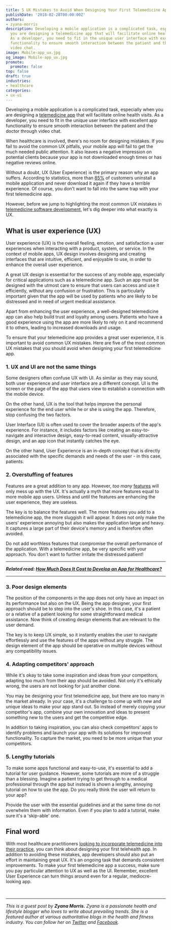 ```yaml
---
title: 5 UX Mistakes to Avoid When Designing Your First Telemedicine App
publishDate: '2018-02-28T00:00:00Z'
authors:
- zyana-morris
description: Developing a mobile application is a complicated task, especially when
  you are designing a telemedicine app that will facilitate online health visits.
  As a developer, you need to fit in the unique user interface with excellent app
  functionality to ensure smooth interaction between the patient and the doctor through
  video chat.
image: Mobile-app_ux.jpg
og_image: Mobile-app_ux.jpg
promote:
  promote: false
top: false
draft: true
industries:
- healthcare
categories:
- ux-ui
---
```

Developing a mobile application is a complicated task, especially when you are designing a <a href="https://anadea.info/blog/telehealth-solutions-paving-new-ways-for-medical-communication" target="_blank">telemedicine app</a> that will facilitate online health visits. As a developer, you need to fit in the unique user interface with excellent app functionality to ensure smooth interaction between the patient and the doctor through video chat.

When healthcare is involved, there's no room for designing mistakes. If you fail to avoid the common UX pitfalls, your mobile app will fail to get the much needed public attention. It also leaves a negative impression on potential clients because your app is not downloaded enough times or has negative reviews online.

Without a doubt, UX (User Experience) is the primary reason why an app suffers. According to statistics, more than <a href="https://econsultancy.com/blog/10936-site-speed-case-studies-tips-and-tools-for-improving-your-conversion-rate" rel="nofollow" target="_blank">85%</a> of customers uninstall a mobile application and never download it again if they have a terrible experience. Of course, you don't want to fall into the same trap with your first telemedicine app.

However, before we jump to highlighting the most common UX mistakes in <a href="https://anadea.info/solutions/medical-app-development/telemedicine-development" target="_blank">telemedicine software development</a>, let's dig deeper into what exactly is UX.

## What is user experience (UX)

User experience (UX) is the overall feeling, emotion, and satisfaction a user experiences when interacting with a product, system, or service. In the context of mobile apps, UX design involves designing and creating interfaces that are intuitive, efficient, and enjoyable to use, in order to enhance the overall user experience.

A great UX design is essential for the success of any mobile app, especially for critical applications such as a telemedicine app. Such an app must be designed with the utmost care to ensure that users can access and use it efficiently, without any confusion or frustration. This is particularly important given that the app will be used by patients who are likely to be distressed and in need of urgent medical assistance.

Apart from enhancing the user experience, a well-designed telemedicine app can also help build trust and loyalty among users. Patients who have a good experience using the app are more likely to rely on it and recommend it to others, leading to increased downloads and usage.

To ensure that your telemedicine app provides a great user experience, it is important to avoid common UX mistakes. Here are five of the most common UX mistakes that you should avoid when designing your first telemedicine app.

### 1. UX and UI are not the same things

Some designers often confuse UX with UI. As similar as they may sound, both user experience and user interface are a different concept. UI is the screen or the page of the app that users view to establish a connection with the mobile device.

On the other hand, UX is the tool that helps improve the personal experience for the end user while he or she is using the app. Therefore, stop confusing the two factors.

User Interface (UI) is often used to cover the broader aspects of the app's experience. For instance, it includes factors like creating an easy-to-navigate and interactive design, easy-to-read content, visually-attractive design, and an app icon that instantly catches the eye.

On the other hand, User Experience is an in-depth concept that is directly associated with the specific demands and needs of the user - in this case, patients.

### 2. Overstuffing of features

Features are a great addition to any app. However, *too many* <a href="https://www.uxmatters.com/mt/archives/2014/03/beware-of-feature-overload-a-case-study.php" rel="nofollow" target="_blank">features</a> will only mess up with the UX. It's actually a myth that more features equal to more mobile app users. Unless and until the features are enhancing the user experience, they are useless.

The key is to balance the features well. The more features you add to a telemedicine app, the more sluggish it will appear. It does not only make the users' experience annoying but also makes the application large and heavy. It captures a large part of their device's memory and is therefore often avoided.

Do not add worthless features that compromise the overall performance of the application. With a telemedicine app, be very specific with your approach. You don't want to further irritate the distressed patient!

---

***Related read: [How Much Does It Cost to Develop an App for Healthcare?](https://anadea.info/guides/healthcare-app-development-cost)***

---

### 3. Poor design elements

The position of the components in the app does not only have an impact on its performance but also on the UX. Being the app designer, your first approach should be to step into the user's shoe. In this case, it's a patient or a relative of a patient looking for some straightforward medical assistance. Now think of creating design elements that are relevant to the user demand.

The key is to keep UX simple, so it instantly enables the user to navigate effortlessly and use the features of the apps without any struggle. The design element of the app should be operative on multiple devices without any compatibility issues.

### 4. Adapting competitors' approach

While it's okay to take some inspiration and ideas from your competitors, adapting too much from their app should be avoided. Not only it's ethically wrong, the users are not looking for just another clone.

You may be designing your first telemedicine app, but there are too many in the market already. In your case, it's a challenge to come up with new and unique ideas to make your app stand out. So instead of merely copying your competitor's app, combine your own innovation and ideas to present something new to the users and get the competitive edge.

In addition to taking inspiration, you can also check competitors' apps to identify problems and launch your app with its solutions for improved functionality. To capture the market, you need to be more unique than your competitors.

### 5. Lengthy tutorials

To make some apps functional and easy-to-use, it's essential to add a tutorial for user guidance. However, some tutorials are more of a struggle than a blessing. Imagine a patient trying to get through to a medical professional through the app but instead is shown a lengthy, annoying tutorial on how to use the app. Do you really think the user will return to your app?

Provide the user with the essential guidelines and at the same time do not overwhelm them with information. Even if you plan to add a tutorial, make sure it's a 'skip-able' one.

## Final word

With most healthcare practitioners <a href="https://www.mendfamily.com/part-2-start-new-add-telemedicine-current-practice-pros-cons/" target="_blank">looking to incorporate telemedicine into their practice</a>, you can think about designing your first telehealth app. In addition to avoiding these mistakes, app developers should also put an effort in maintaining great UX. It's an ongoing task that demands consistent improvements. To make your first telemedicine app a success, make sure you pay particular attention to UX as well as the UI. Remember, excellent User Experience can turn things around even for a regular, mediocre-looking app.


<br />

---
*This is a guest post by **Zyana Morris.** Zyana is a passionate health and lifestyle blogger who loves to write about prevailing trends. She is a featured author at various authoritative blogs in the health and fitness industry. You can follow her on <a href="https://twitter.com/zyanamorris" target="_blank">Twitter</a> and <a href="https://www.facebook.com/ZyanaMorris" target="_blank">Facebook</a>.*

